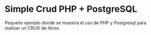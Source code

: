 # Simple Crud PHP + PostgreSQL

Pequeño ejemplo donde se muestra el uso de PHP y Postgresql para realizar un CRUD de libros.
